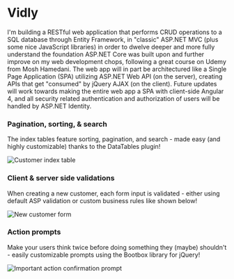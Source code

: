 # Vidly
I'm building a RESTful web application that performs CRUD operations to a SQL database through Entity Framework, 
in "classic" ASP.NET MVC (plus some nice JavaScript libraries) in order to dwelve deeper and more fully understand 
the foundation ASP.NET Core was built upon and further improve on my web development chops, following a great course on Udemy from Mosh Hamedani. The web app will in part be architectured like a Single Page Application (SPA) utilizing ASP.NET Web API (on the server), creating APIs that get "consumed" by jQuery AJAX (on the client). Future updates will work towards making the entire web app a SPA with client-side Angular 4, and all security related authentication and authorization of users will be handled by ASP.NET Identity.



### Pagination, sorting, & search
The index tables feature sorting, pagination, and search - 
made easy (and highly customizable) thanks to the DataTables plugin!

![Customer index table](https://s13.postimg.org/a3nuhovon/vidly1.png)

### Client & server side validations
When creating a new customer, each form input is validated - 
either using default ASP validation or custom business rules like shown below!

![New customer form](https://s21.postimg.org/6ie4z5b6v/vidly2.png)

### Action prompts
Make your users think twice before doing something they (maybe) shouldn't - 
easily customizable prompts using the Bootbox library for jQuery!

![Important action confirmation prompt](https://s9.postimg.org/n049d0een/vidly3.png)
